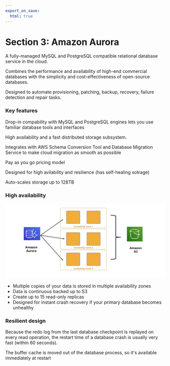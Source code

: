 ```yaml
---
export_on_save:
  html: true
---
```

# Section 3: Amazon Aurora

A fully-managed MySQL and PostgreSQL compatible relational database service in the cloud.

Combines the performance and availability of high-end commercial databases with the simplicity and cost-effectiveness of open-source databases.

Designed to automate provisioning, patching, backup, recovery, failure detection and repair tasks.

### Key features

Drop-in compability with MySQL and PostgreSQL engines lets you use familiar database tools and interfaces 

High availability and a fast distributed storage subsystem.

Integrates with AWS Schema Conversion Tool and Database Migration Service to make cloud migration as smooth as possible

Pay as you go pricing model

Designed for high avilability and resilience (has self-healing sotrage)

Auto-scales storage up to 128TB
### High availability

![High availability](images/aurora_high_availability.png)

- Multiple copies of your data is stored in multiple availability zones
- Data is continuous backed up to S3
- Create up to 15 read-only replicas
- Designed for instant crash recovery if your primary database becomes unhealthy


### Resilient design

Because the redo log from the last database checkpoint is replayed on every read operation, the restart time of a database crash is usually very fast (within 60 seconds).

The buffer cache is moved out of the database process, so it's available immediately at restart

